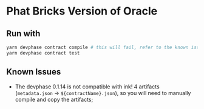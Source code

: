 # Phat Bricks Version of Oracle

## Run with

```bash
yarn devphase contract compile # this will fail, refer to the known issue
yarn devphase contract test
```

## Known Issues

- The devphase 0.1.14 is not compatible with ink! 4 artifacts (`metadata.json` -> `${contractName}.json`), so you will need to manually compile and copy the artifacts;
